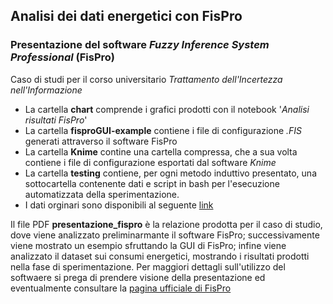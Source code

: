 ## Analisi dei dati energetici con FisPro ##

### Presentazione del software *Fuzzy Inference System Professional* (FisPro)

Caso di studi per il corso universitario *Trattamento dell'Incertezza nell'Informazione*

* La cartella **chart** comprende i grafici prodotti con il notebook '*Analisi risultati FisPro*'
* La cartella **fisproGUI-example** contiene i file di configurazione *.FIS* generati attraverso il software FisPro
* La cartella **Knime** contine una cartella compressa, che a sua volta contiene i file di configurazione esportati dal software *Knime*
* La cartella **testing** contiene, per ogni metodo induttivo presentato, una sottocartella contenente dati e script in bash per l'esecuzione automatizzata della sperimentazione.
* I dati orginari sono disponibili al seguente [link](https://ieee-dataport.s3.amazonaws.com/competition/26487/data.zip?response-content-disposition=attachment%3B%20filename%3D%22data.zip%22&X-Amz-Algorithm=AWS4-HMAC-SHA256&X-Amz-Credential=AKIAJOHYI4KJCE6Q7MIQ%2F20210715%2Fus-east-1%2Fs3%2Faws4_request&X-Amz-Date=20210715T161624Z&X-Amz-SignedHeaders=Host&X-Amz-Expires=3600&X-Amz-Signature=eeaa84fd4c73227567e50ed9fd951437ef71d84d05a5cd71cae8a810b284a371)

Il file PDF **presentazione_fispro** è la relazione prodotta per il caso di studio, dove viene analizzato preliminarmante il software FisPro; successivamente viene mostrato un esempio sfruttando la GUI di FisPro; infine viene analizzato il dataset sui consumi energetici, mostrando i risultati prodotti nella fase di sperimentazione. Per maggiori dettagli sull'utilizzo del softwaere si prega di prendere visione della presentazione ed eventualmente consultare la [pagina ufficiale di FisPro](https://www.fispro.org)
